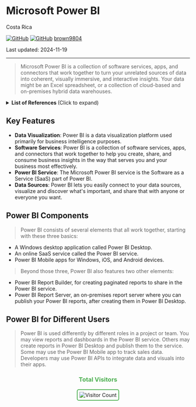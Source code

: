 # Microsoft Power BI 

Costa Rica

[![GitHub](https://badgen.net/badge/icon/github?icon=github&label)](https://github.com) 
[![GitHub](https://img.shields.io/badge/--181717?logo=github&logoColor=ffffff)](https://github.com/)
[brown9804](https://github.com/brown9804)

Last updated: 2024-11-19

----------


> Microsoft Power BI is a collection of software services, apps, and connectors that work together to turn your unrelated sources of data into coherent, visually immersive, and interactive insights. Your data might be an Excel spreadsheet, or a collection of cloud-based and on-premises hybrid data warehouses.

<details>
<summary><b>List of References </b> (Click to expand)</summary>

- [Power BI Top Skills](https://www.linkedin.com/learning/power-bi-top-skills/top-skills-for-power-bi?u=2095204)
- [Power BI Essential Training](https://www.linkedin.com/learning/power-bi-essential-training-3/create-rich-interactive-reports-with-power-bi?u=2095204)
- [Power BI Data Modeling with DAX](https://www.linkedin.com/learning/power-bi-data-modeling-with-dax/build-powerful-data-models-with-dax?u=2095204)
- [Using Power BI with Excel](https://www.linkedin.com/learning/using-power-bi-with-excel/transforming-and-refining-your-data?u=2095204)

</details>

## Key Features

- **Data Visualization**: Power BI is a data visualization platform used primarily for business intelligence purposes.
- **Software Services**: Power BI is a collection of software services, apps, and connectors that work together to help you create, share, and consume business insights in the way that serves you and your business most effectively.
- **Power BI Service**: The Microsoft Power BI service is the Software as a Service (SaaS) part of Power BI.
- **Data Sources**: Power BI lets you easily connect to your data sources, visualize and discover what's important, and share that with anyone or everyone you want.

## Power BI Components

> Power BI consists of several elements that all work together, starting with these three basics:

- A Windows desktop application called Power BI Desktop.
- An online SaaS service called the Power BI service.
- Power BI Mobile apps for Windows, iOS, and Android devices.

> Beyond those three, Power BI also features two other elements:

- Power BI Report Builder, for creating paginated reports to share in the Power BI service.
- Power BI Report Server, an on-premises report server where you can publish your Power BI reports, after creating them in Power BI Desktop.

## Power BI for Different Users

> Power BI is used differently by different roles in a project or team. You may view reports and dashboards in the Power BI service. Others may create reports in Power BI Desktop and publish them to the service. Some may use the Power BI Mobile app to track sales data. Developers may use Power BI APIs to integrate data and visuals into their apps.

<div align="center">
  <h3 style="color: #4CAF50;">Total Visitors</h3>
  <img src="https://profile-counter.glitch.me/brown9804/count.svg" alt="Visitor Count" style="border: 2px solid #4CAF50; border-radius: 5px; padding: 5px;"/>
</div>
